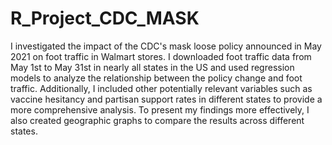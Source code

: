 # R_Project_CDC_MASK
I investigated the impact of the CDC's mask loose policy announced in May 2021 on foot traffic in Walmart stores. I downloaded foot traffic data from May 1st to May 31st in nearly all states in the US and used regression models to analyze the relationship between the policy change and foot traffic. Additionally, I included other potentially relevant variables such as vaccine hesitancy and partisan support rates in different states to provide a more comprehensive analysis. To present my findings more effectively, I also created geographic graphs to compare the results across different states. 
